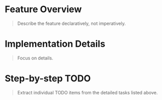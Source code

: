 # Feature Overview 

> Describe the feature declaratively, not imperatively. 

# Implementation Details

> Focus on details.

# Step-by-step TODO

> Extract individual TODO items from the detailed tasks listed above.